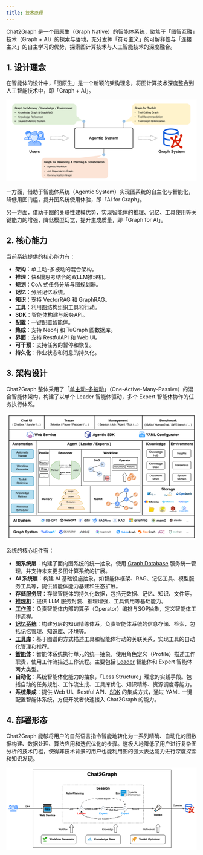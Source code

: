 ```yaml
---
title: 技术原理
---
```


Chat2Graph 是一个图原生（Graph Native）的智能体系统，聚焦于「图智互融」技术（Graph + AI）的探索与落地，充分发挥「符号主义」的可解释性与「连接主义」的自主学习的优势，探索图计算技术与人工智能技术的深度融合。

## 1. 设计理念

在智能体的设计中，「图原生」是一个新颖的架构理念，将图计算技术深度整合到人工智能技术中，即「Graph + AI」。

![](../../asset/image/arch-design.png)

一方面，借助于智能体系统（Agentic System）实现图系统的自主化与智能化，降低用图门槛，提升图系统使用体验，即「AI for Graph」。

另一方面，借助于图的关联性建模优势，实现智能体的推理、记忆、工具使用等关键能力的增强，降低模型幻觉，提升生成质量，即「Graph for AI」。

## 2. 核心能力

当前系统提供的核心能力有：

* **架构**：单主动-多被动的混合架构。
* **推理**：快&慢思考结合的双LLM推理机。
* **规划**：CoA 式任务分解与图规划器。
* **记忆**：分层记忆系统。
* **知识**：支持 VectorRAG 和 GraphRAG。
* **工具**：利用图结构组织工具和行动。
* **SDK**：智能体构建与服务API。
* **配置**：一键配置智能体。
* **集成**：支持 Neo4j 和 TuGraph 图数据库。
* **界面**：支持 RestfulAPI 和 Web UI。
* **可干预**：支持任务的暂停和恢复。
* **持久化**：作业状态和消息的持久化。

## 3. 架构设计

Chat2Graph 整体采用了「[单主动-多被动](https://arxiv.org/abs/2409.11393)」（One-Active-Many-Passive）的混合智能体架构，构建了以单个 Leader 智能体驱动，多个 Expert 智能体协作的任务执行体系。

![](../../asset/image/arch.png)

系统的核心组件有：

* **图系统层**：构建了面向图系统的统一抽象，使用 [Graph Database](../cookbook/graphdb.md) 服务统一管理，并支持未来更多图计算系统的扩展。
* **AI 系统层**：构建 AI 基础设施抽象，如智能体框架、RAG、记忆工具、模型服务工具等，提供智能体能力基建和生态扩展。
* **存储服务层**：存储智能体的持久化数据，包括元数据、记忆、知识、文件等。
* **[推理机](reasoner.md)**：提供 LLM 服务封装、推理增强、工具调用等基础能力。
* **[工作流](workflow.md)**：负责智能体内部的算子（Operator）编排与SOP抽象，定义智能体工作流程。
* **[记忆系统](memory.md)**：构建分层的知识精练体系，负责智能体系统的信息存储、检索，包括记忆管理、[知识库](../cookbook/knowledgebase.md)、环境等。
* **[工具库](toolkit.md)**：基于图谱的方式描述工具和智能体行动的关联关系，实现工具的自动化管理和推荐。
* **[智能体](agent.md)**：智能体系统执行单元的统一抽象，使用角色定义（Profile）描述工作职责，使用工作流描述工作流程。主要包括 [Leader](leader.md) 智能体和 Expert 智能体两大类型。
* **自动化**：系统智能体化能力的抽象，「Less Structure」理念的实践手段。包括自动的任务规划、工作流生成、工具库优化、知识精练、资源调度等能力。
* **系统集成**：提供 Web UI、Restful API、[SDK](sdk.md) 的集成方式，通过 YAML 一键配置智能体系统，方便开发者快速接入 Chat2Graph 的能力。

## 4. 部署形态

Chat2Graph 能够将用户的自然语言指令智能地转化为一系列精确、自动化的图数据构建、数据处理、算法应用和迭代优化的步骤。这极大地降低了用户进行复杂图分析的技术门槛，使得非技术背景的用户也能利用图的强大表达能力进行深度探索和知识发现。

![](../../asset/image/arch-deploy.png)

